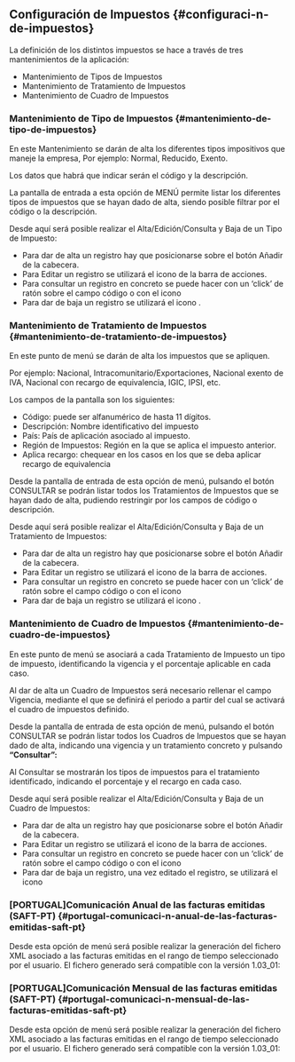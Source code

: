 ## Configuración de Impuestos {#configuraci-n-de-impuestos}

La definición de los distintos impuestos se hace a través de tres mantenimientos de la aplicación:

*   Mantenimiento de Tipos de Impuestos
*   Mantenimiento de Tratamiento de Impuestos
*   Mantenimiento de Cuadro de Impuestos

### Mantenimiento de Tipo de Impuestos {#mantenimiento-de-tipo-de-impuestos}

En este Mantenimiento se darán de alta los diferentes tipos impositivos que maneje la empresa, Por ejemplo: Normal, Reducido, Exento.

Los datos que habrá que indicar serán el código y la descripción.

La pantalla de entrada a esta opción de MENÚ permite listar los diferentes tipos de impuestos que se hayan dado de alta, siendo posible filtrar por el código o la descripción.

Desde aquí será posible realizar el Alta/Edición/Consulta y Baja de un Tipo de Impuesto:

*   Para dar de alta un registro hay que posicionarse sobre el botón Añadir de la cabecera.
*   Para Editar un registro se utilizará el icono de la barra de acciones.
*   Para consultar un registro en concreto se puede hacer con un ‘click’ de ratón sobre el campo código o con el icono
*   Para dar de baja un registro se utilizará el icono .

### Mantenimiento de Tratamiento de Impuestos {#mantenimiento-de-tratamiento-de-impuestos}

En este punto de menú se darán de alta los impuestos que se apliquen.

Por ejemplo: Nacional, Intracomunitario/Exportaciones, Nacional exento de IVA, Nacional con recargo de equivalencia, IGIC, IPSI, etc.

Los campos de la pantalla son los siguientes:

*   Código: puede ser alfanumérico de hasta 11 dígitos.
*   Descripción: Nombre identificativo del impuesto
*   País: País de aplicación asociado al impuesto.
*   Región de Impuestos: Región en la que se aplica el impuesto anterior.
*   Aplica recargo: chequear en los casos en los que se deba aplicar recargo de equivalencia

Desde la pantalla de entrada de esta opción de menú, pulsando el botón CONSULTAR se podrán listar todos los Tratamientos de Impuestos que se hayan dado de alta, pudiendo restringir por los campos de código o descripción.

Desde aquí será posible realizar el Alta/Edición/Consulta y Baja de un Tratamiento de Impuestos:

*   Para dar de alta un registro hay que posicionarse sobre el botón Añadir de la cabecera.
*   Para Editar un registro se utilizará el icono de la barra de acciones.
*   Para consultar un registro en concreto se puede hacer con un ‘click’ de ratón sobre el campo código o con el icono
*   Para dar de baja un registro se utilizará el icono .

### Mantenimiento de Cuadro de Impuestos {#mantenimiento-de-cuadro-de-impuestos}

En este punto de menú se asociará a cada Tratamiento de Impuesto un tipo de impuesto, identificando la vigencia y el porcentaje aplicable en cada caso.

Al dar de alta un Cuadro de Impuestos será necesario rellenar el campo Vigencia, mediante el que se definirá el periodo a partir del cual se activará el cuadro de impuestos definido.

Desde la pantalla de entrada de esta opción de menú, pulsando el botón CONSULTAR se podrán listar todos los Cuadros de Impuestos que se hayan dado de alta, indicando una vigencia y un tratamiento concreto y pulsando **“Consultar”:**

Al Consultar se mostrarán los tipos de impuestos para el tratamiento identificado, indicando el porcentaje y el recargo en cada caso.

Desde aquí será posible realizar el Alta/Edición/Consulta y Baja de un Cuadro de Impuestos:

*   Para dar de alta un registro hay que posicionarse sobre el botón Añadir de la cabecera.
*   Para Editar un registro se utilizará el icono de la barra de acciones.
*   Para consultar un registro en concreto se puede hacer con un ‘click’ de ratón sobre el campo código o con el icono
*   Para dar de baja un registro, una vez editado el registro, se utilizará el icono

### [PORTUGAL]Comunicación Anual de las facturas emitidas (SAFT-PT) {#portugal-comunicaci-n-anual-de-las-facturas-emitidas-saft-pt}

Desde esta opción de menú será posible realizar la generación del fichero XML asociado a las facturas emitidas en el rango de tiempo seleccionado por el usuario. El fichero generado será compatible con la versión 1.03_01:

### [PORTUGAL]Comunicación Mensual de las facturas emitidas (SAFT-PT) {#portugal-comunicaci-n-mensual-de-las-facturas-emitidas-saft-pt}

Desde esta opción de menú será posible realizar la generación del fichero XML asociado a las facturas emitidas en el rango de tiempo seleccionado por el usuario. El fichero generado será compatible con la versión 1.03_01: